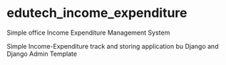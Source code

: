 # edutech_income_expenditure
Simple office Income Expenditure Management System


Simple Income-Expenditure track and storing application bu Django and Django Admin Template
